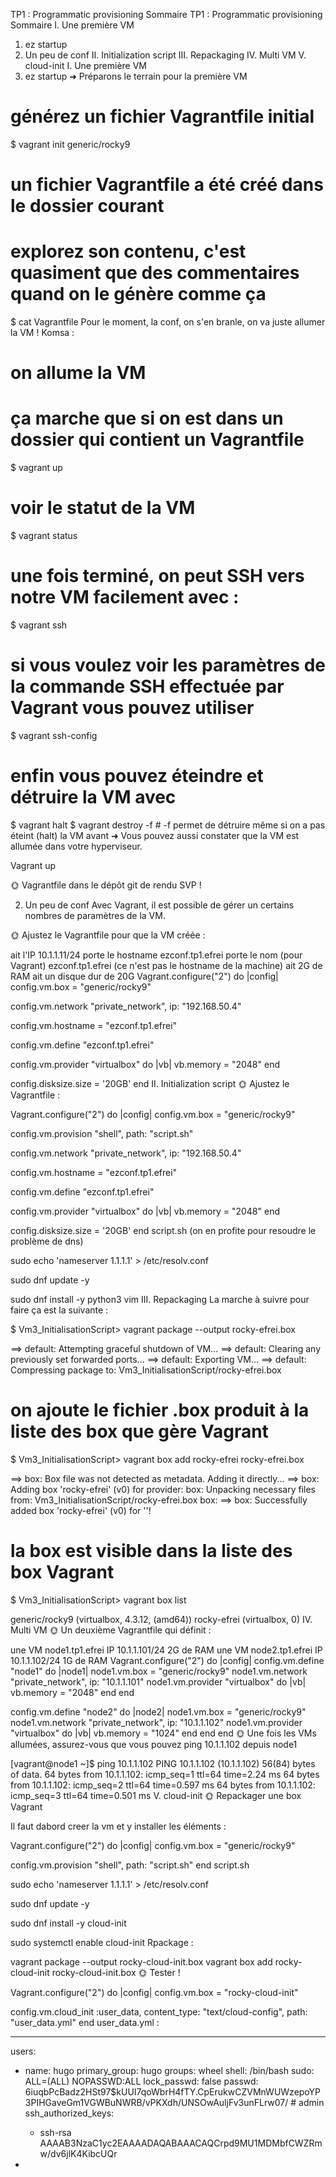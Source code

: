 TP1 : Programmatic provisioning
Sommaire
TP1 : Programmatic provisioning
Sommaire
I. Une première VM
1. ez startup
2. Un peu de conf
II. Initialization script
III. Repackaging
IV. Multi VM
V. cloud-init
I. Une première VM
1. ez startup
➜ Préparons le terrain pour la première VM

# générez un fichier Vagrantfile initial
$ vagrant init generic/rocky9

# un fichier Vagrantfile a été créé dans le dossier courant
# explorez son contenu, c'est quasiment que des commentaires quand on le génère comme ça
$ cat Vagrantfile
Pour le moment, la conf, on s'en branle, on va juste allumer la VM ! Komsa :

# on allume la VM
# ça marche que si on est dans un dossier qui contient un Vagrantfile
$ vagrant up

# voir le statut de la VM
$ vagrant status

# une fois terminé, on peut SSH vers notre VM facilement avec :
$ vagrant ssh

# si vous voulez voir les paramètres de la commande SSH effectuée par Vagrant vous pouvez utiliser
$ vagrant ssh-config

# enfin vous pouvez éteindre et détruire la VM avec
$ vagrant halt
$ vagrant destroy -f # -f permet de détruire même si on a pas éteint (halt) la VM avant
➜ Vous pouvez aussi constater que la VM est allumée dans votre hyperviseur.

Vagrant up

🌞 Vagrantfile dans le dépôt git de rendu SVP !

2. Un peu de conf
Avec Vagrant, il est possible de gérer un certains nombres de paramètres de la VM.

🌞 Ajustez le Vagrantfile pour que la VM créée :

ait l'IP 10.1.1.11/24
porte le hostname ezconf.tp1.efrei
porte le nom (pour Vagrant) ezconf.tp1.efrei (ce n'est pas le hostname de la machine)
ait 2G de RAM
ait un disque dur de 20G
Vagrant.configure("2") do |config|
  config.vm.box = "generic/rocky9"

  config.vm.network "private_network", ip: "192.168.50.4"

  config.vm.hostname = "ezconf.tp1.efrei"

  config.vm.define "ezconf.tp1.efrei"

  config.vm.provider "virtualbox" do |vb|
    vb.memory = "2048"
  end

  config.disksize.size = '20GB'
end
II. Initialization script
🌞 Ajustez le Vagrantfile :

Vagrant.configure("2") do |config|
  config.vm.box = "generic/rocky9"

  config.vm.provision "shell", path: "script.sh"

  config.vm.network "private_network", ip: "192.168.50.4"

  config.vm.hostname = "ezconf.tp1.efrei"

  config.vm.define "ezconf.tp1.efrei"

  config.vm.provider "virtualbox" do |vb|
    vb.memory = "2048"
  end

  config.disksize.size = '20GB'
end
script.sh (on en profite pour resoudre le problème de dns)

sudo echo 'nameserver 1.1.1.1' > /etc/resolv.conf

sudo dnf update -y

sudo dnf install -y python3 vim
III. Repackaging
La marche à suivre pour faire ça est la suivante :

$ Vm3_InitialisationScript> vagrant package --output rocky-efrei.box

==> default: Attempting graceful shutdown of VM...
==> default: Clearing any previously set forwarded ports...
==> default: Exporting VM...
==> default: Compressing package to: Vm3_InitialisationScript/rocky-efrei.box

# on ajoute le fichier .box produit à la liste des box que gère Vagrant
$ Vm3_InitialisationScript> vagrant box add rocky-efrei rocky-efrei.box

==> box: Box file was not detected as metadata. Adding it directly...
==> box: Adding box 'rocky-efrei' (v0) for provider:
    box: Unpacking necessary files from: Vm3_InitialisationScript/rocky-efrei.box
    box:
==> box: Successfully added box 'rocky-efrei' (v0) for ''!

# la box est visible dans la liste des box Vagrant
$ Vm3_InitialisationScript> vagrant box list

generic/rocky9 (virtualbox, 4.3.12, (amd64))
rocky-efrei    (virtualbox, 0)
IV. Multi VM
🌞 Un deuxième Vagrantfile qui définit :

une VM node1.tp1.efrei
IP 10.1.1.101/24
2G de RAM
une VM node2.tp1.efrei
IP 10.1.1.102/24
1G de RAM
Vagrant.configure("2") do |config| 
  config.vm.define "node1" do |node1|
    node1.vm.box = "generic/rocky9"
    node1.vm.network "private_network", ip: "10.1.1.101"
    node1.vm.provider "virtualbox" do |vb|
      vb.memory = "2048"
    end
  end

  config.vm.define "node2" do |node2|
    node1.vm.box = "generic/rocky9" 
    node1.vm.network "private_network", ip: "10.1.1.102"
    node1.vm.provider "virtualbox" do |vb|
      vb.memory = "1024"
    end
  end
end
🌞 Une fois les VMs allumées, assurez-vous que vous pouvez ping 10.1.1.102 depuis node1

[vagrant@node1   ~]$ ping 10.1.1.102
PING 10.1.1.102 (10.1.1.102) 56(84) bytes of data.
64 bytes from 10.1.1.102: icmp_seq=1 ttl=64 time=2.24 ms
64 bytes from 10.1.1.102: icmp_seq=2 ttl=64 time=0.597 ms
64 bytes from 10.1.1.102: icmp_seq=3 ttl=64 time=0.501 ms
V. cloud-init
🌞 Repackager une box Vagrant

Il faut dabord creer la vm et y installer les éléments :

Vagrant.configure("2") do |config|
  config.vm.box = "generic/rocky9"

  config.vm.provision "shell", path: "script.sh" 
end
script.sh

sudo echo 'nameserver 1.1.1.1' > /etc/resolv.conf

sudo dnf update -y

sudo dnf install -y cloud-init

sudo systemctl enable cloud-init
Rpackage :

vagrant package --output rocky-cloud-init.box
vagrant box add rocky-cloud-init rocky-cloud-init.box
🌞 Tester !

Vagrant.configure("2") do |config|
  config.vm.box = "rocky-cloud-init"

  config.vm.cloud_init :user_data, content_type: "text/cloud-config", path: "user_data.yml"
end
user_data.yml :

---
users:
  - name: hugo
    primary_group: hugo
    groups: wheel
    shell: /bin/bash
    sudo: ALL=(ALL) NOPASSWD:ALL
    lock_passwd: false
    passwd: $6$iuqbPcBadz2HSt97$kUUI7qoWbrH4fTY.CpErukwCZVMnWUWzepoYP3PIHGaveGm1VGWBuNWRB/vPKXdh/UNSOwAuljFv3unFLrw07/ # admin
    ssh_authorized_keys:
      - ssh-rsa AAAAB3NzaC1yc2EAAAADAQABAAACAQCrpd9MU1MDMbfCWZRmw/dv6jlK4KibcUQr
   


-


